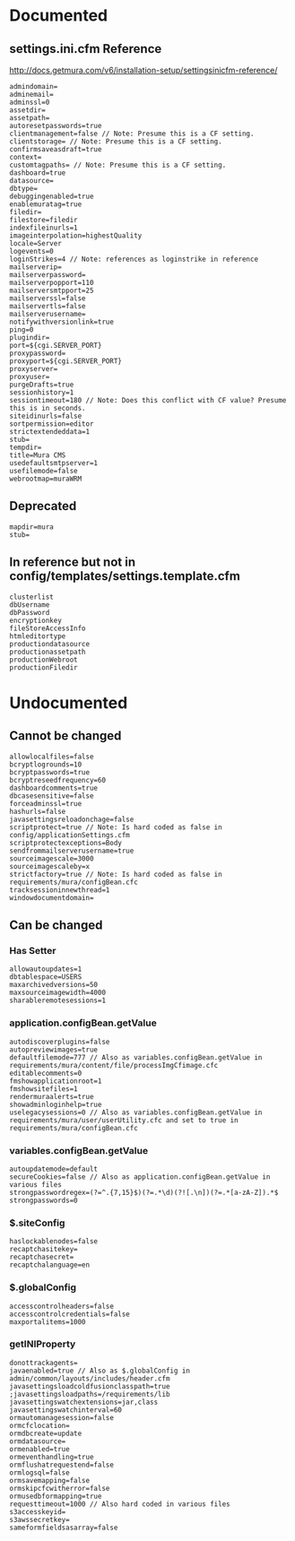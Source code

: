 # Documented

## settings.ini.cfm Reference
http://docs.getmura.com/v6/installation-setup/settingsinicfm-reference/

	admindomain=
	adminemail=
	adminssl=0
	assetdir=
	assetpath=
	autoresetpasswords=true
	clientmanagement=false // Note: Presume this is a CF setting.
	clientstorage= // Note: Presume this is a CF setting.
	confirmsaveasdraft=true
	context=
	customtagpaths= // Note: Presume this is a CF setting.
	dashboard=true
	datasource=
	dbtype=
	debuggingenabled=true
	enablemuratag=true
	filedir=
	filestore=filedir
	indexfileinurls=1
	imageinterpolation=highestQuality
	locale=Server
	logevents=0
	loginStrikes=4 // Note: references as loginstrike in reference
	mailserverip=
	mailserverpassword=
	mailserverpopport=110
	mailserversmtpport=25
	mailserverssl=false
	mailservertls=false
	mailserverusername=
	notifywithversionlink=true
	ping=0
	plugindir=
	port=${cgi.SERVER_PORT}
	proxypassword=
	proxyport=${cgi.SERVER_PORT}
	proxyserver=
	proxyuser=
	purgeDrafts=true
	sessionhistory=1
	sessiontimeout=180 // Note: Does this conflict with CF value? Presume this is in seconds.
	siteidinurls=false
	sortpermission=editor
	strictextendeddata=1
	stub=
	tempdir=
	title=Mura CMS
	usedefaultsmtpserver=1
	usefilemode=false
	webrootmap=muraWRM

## Deprecated
	mapdir=mura
	stub=

## In reference but not in config/templates/settings.template.cfm 
	clusterlist
	dbUsername
	dbPassword
	encryptionkey
	fileStoreAccessInfo
	htmleditortype
	productiondatasource
	productionassetpath
	productionWebroot
	productionFiledir

# Undocumented

## Cannot be changed
	allowlocalfiles=false
	bcryptlogrounds=10
	bcryptpasswords=true
	bcryptreseedfrequency=60
	dashboardcomments=true
	dbcasesensitive=false
	forceadminssl=true
	hashurls=false
	javasettingsreloadonchage=false
	scriptprotect=true // Note: Is hard coded as false in config/applicationSettings.cfm
	scriptprotectexceptions=Body
	sendfrommailserverusername=true
	sourceimagescale=3000
	sourceimagescaleby=x
	strictfactory=true // Note: Is hard coded as false in requirements/mura/configBean.cfc 
	tracksessioninnewthread=1
	windowdocumentdomain=

## Can be changed 

### Has Setter
	allowautoupdates=1
	dbtablespace=USERS
	maxarchivedversions=50
	maxsourceimagewidth=4000
	sharableremotesessions=1

### application.configBean.getValue
	autodiscoverplugins=false
	autopreviewimages=true
	defaultfilemode=777 // Also as variables.configBean.getValue in requirements/mura/content/file/processImgCfimage.cfc
	editablecomments=0
	fmshowapplicationroot=1
	fmshowsitefiles=1
	rendermuraalerts=true
	showadminloginhelp=true
	uselegacysessions=0 // Also as variables.configBean.getValue in requirements/mura/user/userUtility.cfc and set to true in requirements/mura/configBean.cfc 

### variables.configBean.getValue
	autoupdatemode=default
	secureCookies=false // Also as application.configBean.getValue in various files
	strongpasswordregex=(?=^.{7,15}$)(?=.*\d)(?![.\n])(?=.*[a-zA-Z]).*$
	strongpasswords=0

### $.siteConfig
	haslockablenodes=false
	recaptchasitekey=
	recaptchasecret=
	recaptchalanguage=en

### $.globalConfig
	accesscontrolheaders=false
	accesscontrolcredentials=false
	maxportalitems=1000

### getINIProperty
	donottrackagents=
	javaenabled=true // Also as $.globalConfig in admin/common/layouts/includes/header.cfm 
	javasettingsloadcoldfusionclasspath=true
	;javasettingsloadpaths=/requirements/lib
	javasettingswatchextensions=jar,class
	javasettingswatchinterval=60
	ormautomanagesession=false
	ormcfclocation=
	ormdbcreate=update
	ormdatasource=
	ormenabled=true
	ormeventhandling=true
	ormflushatrequestend=false
	ormlogsql=false
	ormsavemapping=false
	ormskipcfcwitherror=false
	ormusedbformapping=true
	requesttimeout=1000 // Also hard coded in various files
	s3accesskeyid=
	s3awssecretkey=
	sameformfieldsasarray=false